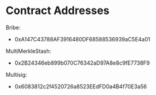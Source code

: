# Contract Addresses



Bribe:

* ​0xA147C43788AF3916480DF68588536939aC5E4a01

MultiMerkleStash:

* 0x2B24346eb899b070C76342aD97A8e8c9fE7738F9

Multisig:

* 0x6083812c2f4520726a8523EEdFD0a4B4f70E3a56

